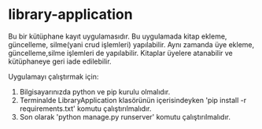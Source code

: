 # library-application
Bu bir kütüphane kayıt uygulamasıdır.
Bu uygulamada kitap ekleme, güncelleme, silme(yani crud işlemleri) yapılabilir.
Aynı zamanda üye ekleme, güncelleme,silme işlemleri de yapılabilir.
Kitaplar üyelere atanabilir ve kütüphaneye geri iade edilebilir.

Uygulamayı çalıştırmak için:
1) Bilgisayarınızda python ve pip kurulu olmalıdır.
2) Terminalde LibraryApplication klasörünün içerisindeyken 'pip install -r requirements.txt' komutu çalıştırılmalıdır.
3) Son olarak 'python manage.py runserver' komutu çalıştırılmalıdır.
